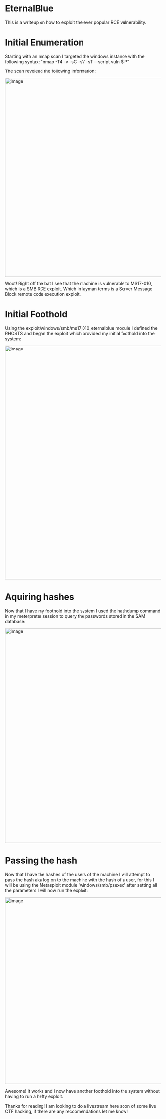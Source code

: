 # EternalBlue
This is a writeup on how to exploit the ever popular RCE vulnerability.


# Initial Enumeration 

Starting with an nmap scan I targeted the windows instance with the following syntax:
  "nmap -T4 -v -sC -sV -sT --script vuln $IP"
  
The scan revelead the following information:

<img width="640" alt="image" src="https://user-images.githubusercontent.com/66540055/193915411-ff34d4ba-3bca-4801-bd7e-35190936804e.png">

Woot! Right off the bat I see that the machine is vulnerable to MS17-010, which is a SMB RCE exploit. Which in layman terms is a Server Message Block remote code execution exploit. 

# Initial Foothold

Using the exploit/windows/smb/ms17_010_eternalblue module I defined the RHOSTS and began the exploit which provided my initial foothold into the system:

<img width="754" alt="image" src="https://user-images.githubusercontent.com/66540055/193917585-96b36ab4-8e50-4ee6-8918-249d5ef66844.png">

# Aquiring hashes
Now that I have my foothold into the system I used the hashdump command in my meterpreter session to query the passwords stored in the SAM database:

<img width="693" alt="image" src="https://user-images.githubusercontent.com/66540055/193964503-8a48b95f-09b4-4795-b219-35d10da312ea.png">

# Passing the hash

Now that I have the hashes of the users of the machine I will attempt to pass the hash aka log on to the machine with the hash of a user, for this I will be using the Metasploit module 'windows/smb/psexec' after setting all the parameters I will now run the exploit:

<img width="602" alt="image" src="https://user-images.githubusercontent.com/66540055/193922192-68a39b9e-5a22-4204-927d-b2a5c6d9d94d.png">

Awesome! It works and I now have another foothold into the system without having to run a hefty exploit. 

Thanks for reading! I am looking to do a livestream here soon of some live CTF hacking, if there are any reccomendations let me know!

